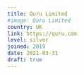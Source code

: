 ```yaml
---
title: Quru Limited
#image: Quru Limited
country: UK
link: https://quru.com
level: silver
joined: 2019
date: 2021-03-31
draft: true
---
```

